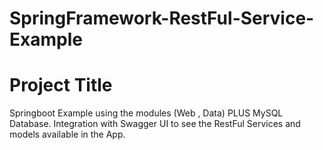 # SpringFramework-RestFul-Service-Example

# Project Title

Springboot Example using the modules (Web , Data) PLUS  MySQL Database.
Integration with Swagger UI to see the RestFul Services and models available in the App. 


